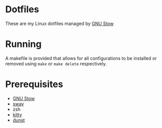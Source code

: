 # Dotfiles
These are my Linux dotfiles managed by [GNU Stow](https://www.gnu.org/software/stow/)

# Running
A makefile is provided that allows for all configurations to be installed or removed using `make` or `make delete` respectively.

# Prerequisites
- [GNU Stow](https://www.gnu.org/software/stow/)
- [sway](https://swaywm.org/)
- zsh
- [kitty](https://sw.kovidgoyal.net/kitty/)
- [dunst](https://github.com/dunst-project/dunst/)
